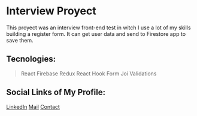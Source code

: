 # Interview Proyect

  This proyect was an interview front-end test in witch I use a lot of my skills building a register form. It can get user data and send to Firestore app to save them.

## Tecnologies:

> React
> Firebase
> Redux
> React Hook Form
> Joi Validations

## Social Links of My Profile:

  [LinkedIn](https://www.linkedin.com/in/julian-flores-dev/)
  [Mail](mailto:julianfloresdev@gmail.com)
  [Contact](https://wa.me/+5493412824516)